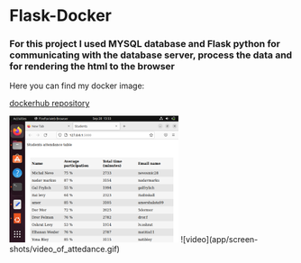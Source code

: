 # Flask-Docker

### For this project I used MYSQL database and Flask python for communicating with the database server, process the data and for rendering the html to the browser

Here you can find my docker image: 

[dockerhub repository](https://hub.docker.com/repository/docker/nevosmic/bynet_docker)

<img src="app/screen-shots/table.png" width="300">
![video](app/screen-shots/video_of_attedance.gif)

